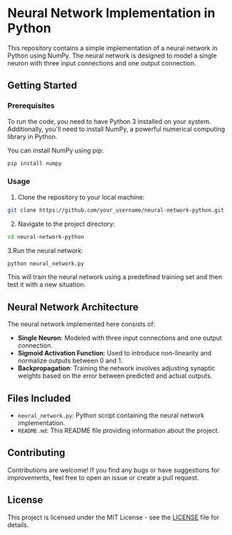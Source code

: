 # Neural Network Implementation in Python

This repository contains a simple implementation of a neural network in Python using NumPy. The neural network is designed to model a single neuron with three input connections and one output connection.

## Getting Started

### Prerequisites

To run the code, you need to have Python 3 installed on your system. Additionally, you'll need to install NumPy, a powerful numerical computing library in Python.

You can install NumPy using pip:

```bash
pip install numpy
```

### Usage

1. Clone the repository to your local machine:

```bash
git clone https://github.com/your_username/neural-network-python.git
```

2. Navigate to the project directory:

```bash
cd neural-network-python
```

3.Run the neural network:

```bash
python neural_network.py
```

This will train the neural network using a predefined training set and then test it with a new situation.

## Neural Network Architecture

The neural network implemented here consists of:

- **Single Neuron**: Modeled with three input connections and one output connection.
- **Sigmoid Activation Function**: Used to introduce non-linearity and normalize outputs between 0 and 1.
- **Backpropagation**: Training the network involves adjusting synaptic weights based on the error between predicted and actual outputs.

## Files Included

- `neural_network.py`: Python script containing the neural network implementation.
- `README.md`: This README file providing information about the project.

## Contributing

Contributions are welcome! If you find any bugs or have suggestions for improvements, feel free to open an issue or create a pull request.

## License

This project is licensed under the MIT License - see the [LICENSE](LICENSE) file for details.

